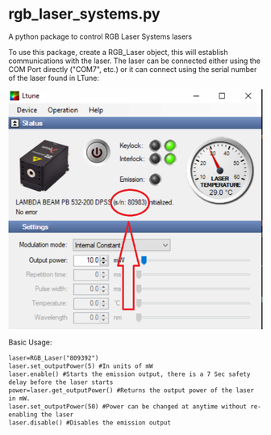 # rgb_laser_systems.py
A python package to control RGB Laser Systems lasers

To use this package, create a RGB_Laser object, this will establish communications with the laser. The laser can be connected either using the COM Port directly ("COM7", etc.) or it can connect using the serial number of the laser found in LTune: 

![Ltune Software serial number location](Ltune.PNG)

Basic Usage: 

```
laser=RGB_Laser("809392")
laser.set_outputPower(5) #In units of mW
laser.enable() #Starts the emission output, there is a 7 Sec safety delay before the laser starts
power=laser.get_outputPower() #Returns the output power of the laser in mW.
laser.set_outputPower(50) #Power can be changed at anytime without re-enabling the laser
laser.disable() #Disables the emission output
```
